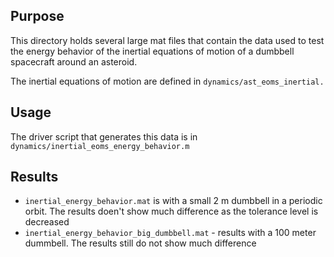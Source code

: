 ## Purpose

This directory holds several large mat files that contain the data used to test 
the energy behavior of the inertial equations of motion of a dumbbell spacecraft
around an asteroid.

The inertial equations of motion are defined in `dynamics/ast_eoms_inertial.`

## Usage

The driver script that generates this data is in 
`dynamics/inertial_eoms_energy_behavior.m`


## Results

* `inertial_energy_behavior.mat` is with a small 2 m dumbbell in a periodic orbit.
The results doen't show much difference as the tolerance level is decreased
* `inertial_energy_behavior_big_dumbbell.mat` - results with a 100 meter dummbell.
The results still do not show much difference 
